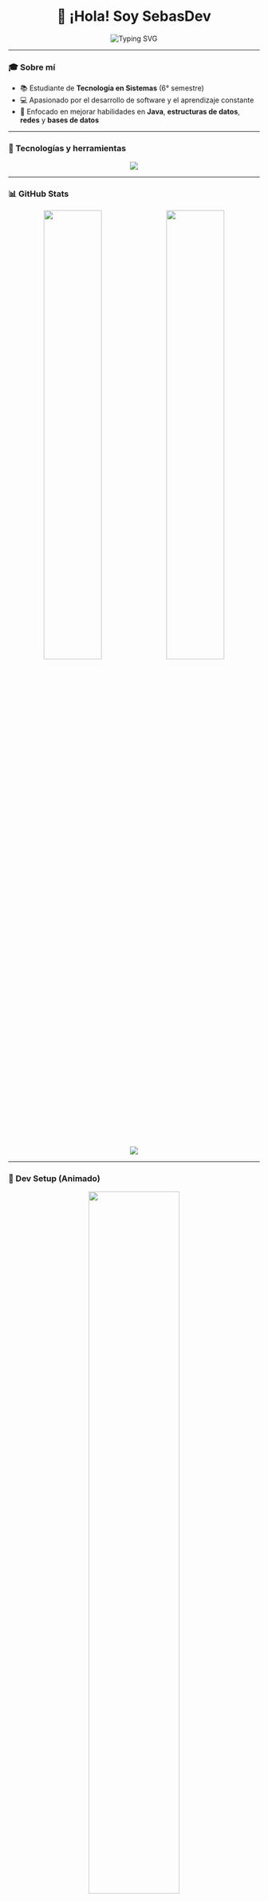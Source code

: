 <h1 align="center">👋 ¡Hola! Soy SebasDev</h1>

<p align="center">
  <img src="https://readme-typing-svg.herokuapp.com?font=Fira+Code&duration=3000&pause=1000&center=true&vCenter=true&width=435&lines=Desarrollador+de+software;Amante+del+c%C3%B3digo+limpio;Fan+de+Java+%26+POO;Siempre+aprendiendo+algo+nuevo" alt="Typing SVG" />
</p>

---

### 🎓 Sobre mí

- 📚 Estudiante de **Tecnología en Sistemas** (6° semestre)
- 💻 Apasionado por el desarrollo de software y el aprendizaje constante  
- 🚀 Enfocado en mejorar habilidades en **Java**, **estructuras de datos**, **redes** y **bases de datos**

---

### 🧠 Tecnologías y herramientas

<p align="center">
  <img src="https://skillicons.dev/icons?i=kotlin,java,ts,mongodb,postgresql,git,html,css,react,vscode,idea,linux" />
</p>

---

### 📊 GitHub Stats

<p align="center">
  <img src="https://github-readme-stats.vercel.app/api?username=SebasDevs01&show_icons=true&theme=tokyonight" width="48%"/>
  <img src="https://github-readme-streak-stats.herokuapp.com/?user=SebasDevs01&theme=tokyonight" width="48%"/>
  <br />
  <img src="https://github-readme-stats.vercel.app/api/top-langs/?username=SebasDevs01&layout=compact&theme=tokyonight&langs_count=10"/>
</p>

---

### 🔧 Dev Setup (Animado)

<p align="center">
  <img src="https://cdn.dribbble.com/users/1059583/screenshots/4171367/coding-freak.gif" width="60%" />
</p>

---

### 📫 ¡Conectemos!

- ✉️ **sebasdevs01@gmail.com**
- 🌐 [LinkedIn](https://www.linkedin.com/in/sebasdevs)
- 🧑‍💻 [GitHub: SebasDevs01](https://github.com/SebasDevs01)

---

> 🧩 _"Siempre aprendiendo, siempre construyendo."_  


